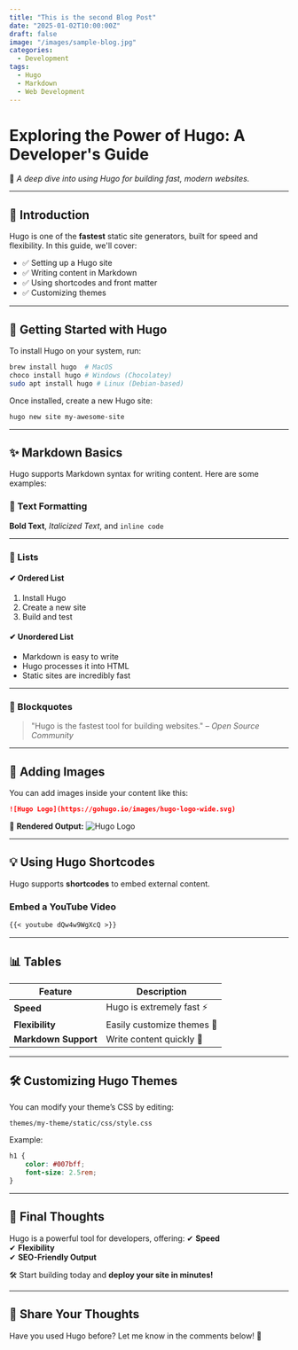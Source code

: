 ```yaml
---
title: "This is the second Blog Post"
date: "2025-01-02T10:00:00Z"
draft: false
image: "/images/sample-blog.jpg"
categories:
  - Development
tags:
  - Hugo
  - Markdown
  - Web Development
---
```


# **Exploring the Power of Hugo: A Developer's Guide**
🚀 *A deep dive into using Hugo for building fast, modern websites.*

---

## 📝 **Introduction**
Hugo is one of the **fastest** static site generators, built for speed and flexibility. In this guide, we'll cover:
- ✅ Setting up a Hugo site
- ✅ Writing content in Markdown
- ✅ Using shortcodes and front matter
- ✅ Customizing themes

---

## 📌 **Getting Started with Hugo**
To install Hugo on your system, run:

```bash
brew install hugo  # MacOS
choco install hugo # Windows (Chocolatey)
sudo apt install hugo # Linux (Debian-based)
```

Once installed, create a new Hugo site:
```bash
hugo new site my-awesome-site
```

---

## ✨ **Markdown Basics**
Hugo supports Markdown syntax for writing content. Here are some examples:

### **🔹 Text Formatting**
**Bold Text**, *Italicized Text*, and `inline code`

---

### **🔹 Lists**
#### **✔ Ordered List**
1. Install Hugo
2. Create a new site
3. Build and test

#### **✔ Unordered List**
- Markdown is easy to write
- Hugo processes it into HTML
- Static sites are incredibly fast

---

### **🔹 Blockquotes**
> "Hugo is the fastest tool for building websites." – *Open Source Community*

---

## 📸 **Adding Images**
You can add images inside your content like this:

```md
![Hugo Logo](https://gohugo.io/images/hugo-logo-wide.svg)
```

📌 **Rendered Output:**
![Hugo Logo](https://gohugo.io/images/hugo-logo-wide.svg)

---

## 💡 **Using Hugo Shortcodes**
Hugo supports **shortcodes** to embed external content.

### **Embed a YouTube Video**
```md
{{< youtube dQw4w9WgXcQ >}}
```

---

## 📊 **Tables**
| Feature      | Description |
|-------------|------------|
| **Speed**   | Hugo is extremely fast ⚡ |
| **Flexibility** | Easily customize themes 🎨 |
| **Markdown Support** | Write content quickly 📝 |

---

## 🛠 **Customizing Hugo Themes**
You can modify your theme’s CSS by editing:
```bash
themes/my-theme/static/css/style.css
```

Example:
```css
h1 {
    color: #007bff;
    font-size: 2.5rem;
}
```

---

## 🎯 **Final Thoughts**
Hugo is a powerful tool for developers, offering:
✔ **Speed**  
✔ **Flexibility**  
✔ **SEO-Friendly Output**  

🛠 Start building today and **deploy your site in minutes!**

---

## 📢 **Share Your Thoughts**
Have you used Hugo before? Let me know in the comments below! 📝